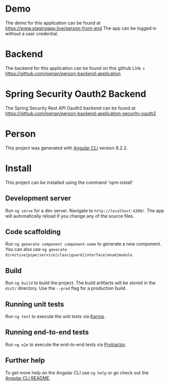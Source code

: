 # Demo 
The demo for this application can be found at https://www.stagingapp.live/person-front-end The app can be logged in without a user credential. 

# Backend
The backend for this application can be found on this github Link = https://github.com/joenan/person-backend-application

# Spring Security Oauth2 Backend
The Spring Security Rest API Oauth2 backend can be found at https://github.com/joenan/person-backend-application-security-oauth2

# Person
This project was generated with [Angular CLI](https://github.com/angular/angular-cli) version 8.2.2.

# Install
This project can be installed using the command 'npm install'

## Development server

Run `ng serve` for a dev server. Navigate to `http://localhost:4200/`. The app will automatically reload if you change any of the source files.

## Code scaffolding

Run `ng generate component component-name` to generate a new component. You can also use `ng generate directive|pipe|service|class|guard|interface|enum|module`.

## Build

Run `ng build` to build the project. The build artifacts will be stored in the `dist/` directory. Use the `--prod` flag for a production build.

## Running unit tests

Run `ng test` to execute the unit tests via [Karma](https://karma-runner.github.io).

## Running end-to-end tests

Run `ng e2e` to execute the end-to-end tests via [Protractor](http://www.protractortest.org/).

## Further help

To get more help on the Angular CLI use `ng help` or go check out the [Angular CLI README](https://github.com/angular/angular-cli/blob/master/README.md).
